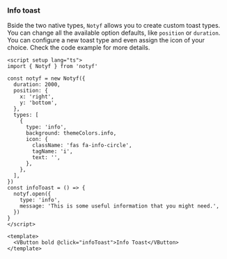 ### Info toast

Bside the two native types, `Notyf` allows you to create custom toast types.
You can change all the available option defaults, like `position` or `duration`.
You can configure a new toast type and even assign the icon of your choice.
Check the code example for more details.

<!--code-->

```vue
<script setup lang="ts">
import { Notyf } from 'notyf'

const notyf = new Notyf({
  duration: 2000,
  position: {
    x: 'right',
    y: 'bottom',
  },
  types: [
    {
      type: 'info',
      background: themeColors.info,
      icon: {
        className: 'fas fa-info-circle',
        tagName: 'i',
        text: '',
      },
    },
  ],
})
const infoToast = () => {
  notyf.open({
    type: 'info',
    message: 'This is some useful information that you might need.',
  })
}
</script>

<template>
  <VButton bold @click="infoToast">Info Toast</VButton>
</template>
```

<!--/code-->

